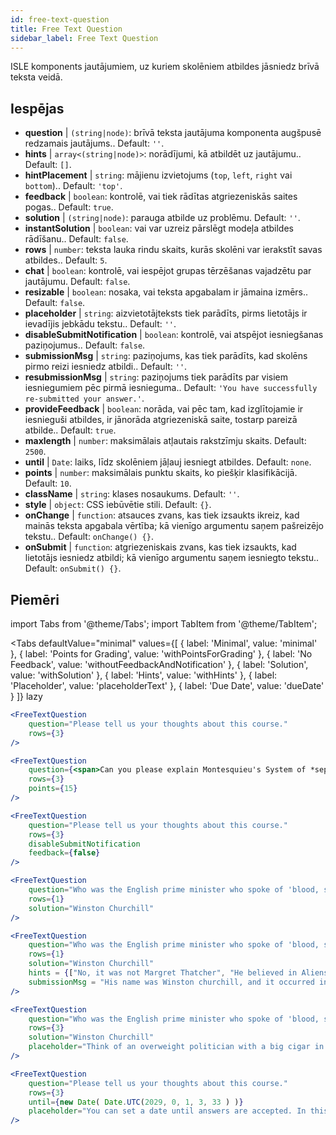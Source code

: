 ```yaml
---
id: free-text-question 
title: Free Text Question
sidebar_label: Free Text Question
---
```


ISLE komponents jautājumiem, uz kuriem skolēniem atbildes jāsniedz brīvā teksta veidā.

## Iespējas

* __question__ | `(string|node)`: brīvā teksta jautājuma komponenta augšpusē redzamais jautājums.. Default: `''`.
* __hints__ | `array<(string|node)>`: norādījumi, kā atbildēt uz jautājumu.. Default: `[]`.
* __hintPlacement__ | `string`: mājienu izvietojums (`top`, `left`, `right` vai `bottom`).. Default: `'top'`.
* __feedback__ | `boolean`: kontrolē, vai tiek rādītas atgriezeniskās saites pogas.. Default: `true`.
* __solution__ | `(string|node)`: parauga atbilde uz problēmu. Default: `''`.
* __instantSolution__ | `boolean`: vai var uzreiz pārslēgt modeļa atbildes rādīšanu.. Default: `false`.
* __rows__ | `number`: teksta lauka rindu skaits, kurās skolēni var ierakstīt savas atbildes.. Default: `5`.
* __chat__ | `boolean`: kontrolē, vai iespējot grupas tērzēšanas vajadzētu par jautājumu. Default: `false`.
* __resizable__ | `boolean`: nosaka, vai teksta apgabalam ir jāmaina izmērs.. Default: `false`.
* __placeholder__ | `string`: aizvietotājteksts tiek parādīts, pirms lietotājs ir ievadījis jebkādu tekstu.. Default: `''`.
* __disableSubmitNotification__ | `boolean`: kontrolē, vai atspējot iesniegšanas paziņojumus.. Default: `false`.
* __submissionMsg__ | `string`: paziņojums, kas tiek parādīts, kad skolēns pirmo reizi iesniedz atbildi.. Default: `''`.
* __resubmissionMsg__ | `string`: paziņojums tiek parādīts par visiem iesniegumiem pēc pirmā iesnieguma.. Default: `'You have successfully re-submitted your answer.'`.
* __provideFeedback__ | `boolean`: norāda, vai pēc tam, kad izglītojamie ir iesnieguši atbildes, ir jānorāda atgriezeniskā saite, tostarp pareizā atbilde.. Default: `true`.
* __maxlength__ | `number`: maksimālais atļautais rakstzīmju skaits. Default: `2500`.
* __until__ | `Date`: laiks, līdz skolēniem jāļauj iesniegt atbildes. Default: `none`.
* __points__ | `number`: maksimālais punktu skaits, ko piešķir klasifikācijā. Default: `10`.
* __className__ | `string`: klases nosaukums. Default: `''`.
* __style__ | `object`: CSS iebūvētie stili. Default: `{}`.
* __onChange__ | `function`: atsauces zvans, kas tiek izsaukts ikreiz, kad mainās teksta apgabala vērtība; kā vienīgo argumentu saņem pašreizējo tekstu.. Default: `onChange() {}`.
* __onSubmit__ | `function`: atgriezeniskais zvans, kas tiek izsaukts, kad lietotājs iesniedz atbildi; kā vienīgo argumentu saņem iesniegto tekstu.. Default: `onSubmit() {}`.


## Piemēri

import Tabs from '@theme/Tabs';
import TabItem from '@theme/TabItem';

<Tabs
    defaultValue="minimal"
    values={[
        { label: 'Minimal', value: 'minimal' },
        { label: 'Points for Grading', value: 'withPointsForGrading' },
        { label: 'No Feedback', value: 'withoutFeedbackAndNotification' },
        { label: 'Solution', value: 'withSolution' },
        { label: 'Hints', value: 'withHints' },
        { label: 'Placeholder', value: 'placeholderText' },
        { label: 'Due Date', value: 'dueDate' }
    ]}
    lazy
>

<TabItem value="minimal" >

```jsx live
<FreeTextQuestion 
    question="Please tell us your thoughts about this course." 
    rows={3} 
/>
```
</TabItem>

<TabItem value="withPointsForGrading" >

```jsx live
<FreeTextQuestion 
    question={<span>Can you please explain Montesquieu's System of *separation of powers*?</span>} 
    rows={3} 
    points={15}
/>
```

</TabItem>

<TabItem value="withoutFeedbackAndNotification" >

```jsx live
<FreeTextQuestion 
    question="Please tell us your thoughts about this course." 
    rows={3}
    disableSubmitNotification 
    feedback={false}
/>
```

</TabItem>

<TabItem value="withSolution" > 

```jsx live
<FreeTextQuestion 
    question="Who was the English prime minister who spoke of 'blood, sweat and tears'?" 
    rows={1} 
    solution="Winston Churchill" 
/>
```

</TabItem>

<TabItem value="withHints" >

```jsx live
<FreeTextQuestion 
    question="Who was the English prime minister who spoke of 'blood, sweat and tears'?" 
    rows={1} 
    solution="Winston Churchill" 
    hints = {["No, it was not Margret Thatcher", "He believed in Aliens by the way", "His first name was Winston - like the guy in 1984"]}
    submissionMsg = "His name was Winston churchill, and it occurred in a speech given by him to the House of Commons of the Parliament of the United Kingdom on 13 May 1940. The speech is sometimes known by that name"
/>
```

</TabItem>

<TabItem value="placeholderText" >

```jsx live
<FreeTextQuestion 
    question="Who was the English prime minister who spoke of 'blood, sweat and tears'?" 
    rows={3} 
    solution="Winston Churchill" 
    placeholder="Think of an overweight politician with a big cigar in his mouth."
/>
```

</TabItem>

<TabItem value="dueDate" >

```jsx live
<FreeTextQuestion 
    question="Please tell us your thoughts about this course." 
    rows={3} 
    until={new Date( Date.UTC(2029, 0, 1, 3, 33 ) )}
    placeholder="You can set a date until answers are accepted. In this case it is 2020, 1st of January, 3:30 am UTC time."
/>
```

</TabItem>

</Tabs>
